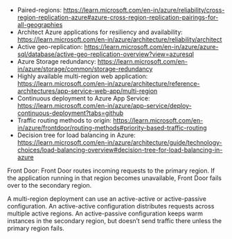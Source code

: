 - Paired-regions: https://learn.microsoft.com/en-in/azure/reliability/cross-region-replication-azure#azure-cross-region-replication-pairings-for-all-geographies
- Architect Azure applications for resiliency and availability: https://learn.microsoft.com/en-in/azure/architecture/reliability/architect
- Active geo-replication: https://learn.microsoft.com/en-in/azure/azure-sql/database/active-geo-replication-overview?view=azuresql
- Azure Storage redundancy: https://learn.microsoft.com/en-in/azure/storage/common/storage-redundancy
- Highly available multi-region web application: https://learn.microsoft.com/en-in/azure/architecture/reference-architectures/app-service-web-app/multi-region
- Continuous deployment to Azure App Service: https://learn.microsoft.com/en-in/azure/app-service/deploy-continuous-deployment?tabs=github
- Traffic routing methods to origin: https://learn.microsoft.com/en-in/azure/frontdoor/routing-methods#priority-based-traffic-routing
- Decision tree for load balancing in Azure: https://learn.microsoft.com/en-in/azure/architecture/guide/technology-choices/load-balancing-overview#decision-tree-for-load-balancing-in-azure


Front Door: Front Door routes incoming requests to the primary region. If the application running in that region becomes unavailable, Front Door fails over to the secondary region.

A multi-region deployment can use an active-active or active-passive configuration. An active-active configuration distributes requests across multiple active regions. An active-passive configuration keeps warm instances in the secondary region, but doesn’t send traffic there unless the primary region fails.
